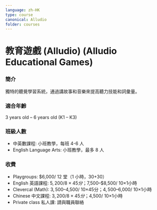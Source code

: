 ```yaml
---
language: zh-HK
type: course
canonical: Alludio
folder: courses
---
```

# 教育遊戲 (Alludio) (Alludio Educational Games)

### 簡介
獨特的聽覺學習系統，通過講故事和音樂來提高聽力技能和詞彙量。

### 適合年齡
3 years old – 6 years old (K1 – K3)

### 班級人數
- 中英數課程: 小班教學，每班 4-6 人
- English Language Arts: 小班教學，最多 8 人

### 收費
- Playgroups: $6,000/ 12 堂（1 小時，30+30）
- English 英語課程: $5,200/ 8×45分；$7,500–$8,500/ 10×1小時
- Clevercal (Math): $3,500–$4,500/ 10×45分；$4,500–$6,000/ 10×1小時
- Chinese 中文課程: $3,200/ 8×45分；$4,500/ 10×1小時
- Private class 私人課: 請與職員聯絡

